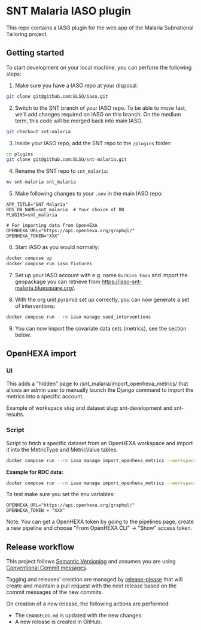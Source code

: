 # SNT Malaria IASO plugin

This repo contains a IASO plugin for the web app of the Malaria Subnational Tailoring project.

## Getting started

To start development on your local machine, you can perform the following steps:

1. Make sure you have a IASO repo at your disposal.

```bash
git clone git@github.com:BLSQ/iaso.git
```

2. Switch to the SNT branch of your IASO repo. To be able to move fast, we'll add changes required on IASO on this branch. On the medium term, this code will be merged back into main IASO.

```bash
git checkout snt-malaria
```

3. Inside your IASO repo, add the SNT repo to the `/plugins` folder:

```bash
cd plugins
git clone git@github.com:BLSQ/snt-malaria.git
```

4. Rename the SNT repo to `snt_malaria`:

```bash
mv snt-malaria snt_malaria
```

5. Make following changes to your `.env` in the main IASO repo:

```.env
APP_TITLE="SNT Malaria"
RDS_DB_NAME=snt_malaria  # Your choice of DB
PLUGINS=snt_malaria

# For importing data from OpenHEXA
OPENHEXA_URL="https://api.openhexa.org/graphql/"
OPENHEXA_TOKEN="XXX"
```

6. Start IASO as you would normally:

```bash
docker compose up
docker compose run iaso fixtures
```

7. Set up your IASO account with e.g. name `Burkina Faso` and import the geopackage you can retrieve from https://iaso-snt-malaria.bluesquare.org/.

8. With the org unit pyramid set up correctly, you can now generate a set of interventions:

```bash
docker compose run --rm iaso manage seed_interventions
```

9. You can now import the covariate data sets (metrics), see the section below.

## OpenHEXA import

### UI

This adds a "hidden" page to /snt_malaria/import_openhexa_metrics/ that allows an admin user to manually launch the Django command to import the metrics into a specific account.

Example of workspace slug and dataset slug: snt-development and snt-results.

### Script

Script to fetch a specific dataset from an OpenHEXA workspace and import it into the MetricType and MetricValue tables:

```bash
docker compose run --rm iaso manage import_openhexa_metrics --workspace_slug <slug> --dataset_slug <slug> --account-id <id>
```

**Example for RDC data:**

```bash
docker compose run --rm iaso manage import_openhexa_metrics --workspace_slug snt-development --dataset_slug snt-results --account-id 2
```

To test make sure you set the env variables:

```.env
OPENHEXA_URL="https://api.openhexa.org/graphql/"
OPENHEXA_TOKEN = "XXX"
```

Note: You can get a OpenHEXA token by going to the pipelines page, create a new pipeline and choose "From OpenHEXA CLI" -> "Show" access token.

## Release workflow

This project follows [Semantic Versioning](http://semver.org/) and assumes you are using [Conventional Commit messages](https://www.conventionalcommits.org/).

Tagging and releases' creation are managed by [release-please](https://github.com/googleapis/release-please) that will create and maintain a pull request with the next release based on the commit messages of the new commits.

On creation of a new release, the following actions are performed:

- The `CHANGELOG.md` is updated with the new changes.
- A new release is created in GitHub.

